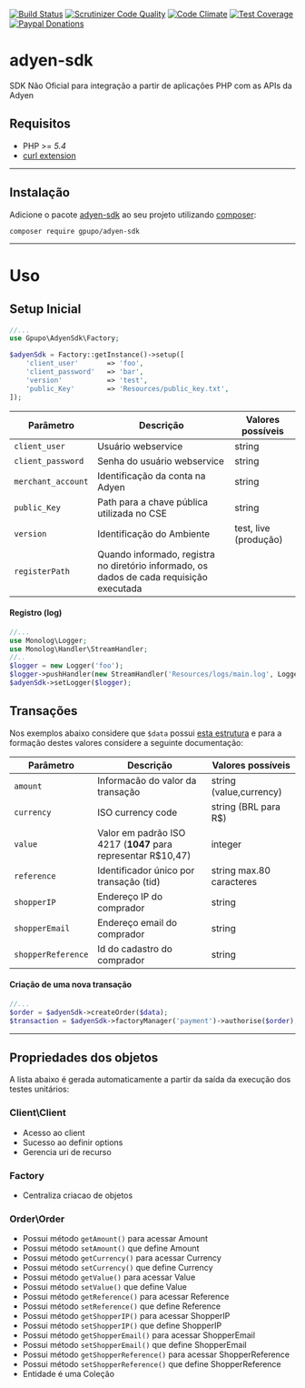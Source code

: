 [![Build Status](https://secure.travis-ci.org/gpupo/adyen-sdk.png?branch=master)](http://travis-ci.org/gpupo/adyen-sdk)
[![Scrutinizer Code Quality](https://scrutinizer-ci.com/g/gpupo/adyen-sdk/badges/quality-score.png?b=master)](https://scrutinizer-ci.com/g/gpupo/adyen-sdk/?branch=master)
[![Code Climate](https://codeclimate.com/github/gpupo/adyen-sdk/badges/gpa.svg)](https://codeclimate.com/github/gpupo/adyen-sdk)
[![Test Coverage](https://codeclimate.com/github/gpupo/adyen-sdk/badges/coverage.svg)](https://codeclimate.com/github/gpupo/adyen-sdk/coverage)
[![Paypal Donations](https://www.paypalobjects.com/en_US/i/btn/btn_donate_SM.gif)](https://www.paypal.com/cgi-bin/webscr?cmd=_s-xclick&hosted_button_id=EK6F2WRKG7GNN&item_name=adyen-sdk)

# adyen-sdk

SDK Não Oficial para integração a partir de aplicações PHP com as APIs da Adyen

## Requisitos

* PHP >= *5.4*
* [curl extension](http://php.net/manual/en/intro.curl.php)

---

## Instalação

Adicione o pacote [adyen-sdk](https://packagist.org/packages/gpupo/adyen-sdk) ao seu projeto utilizando [composer](http://getcomposer.org):

    composer require gpupo/adyen-sdk

---

# Uso

## Setup Inicial

```PHP
//...
use Gpupo\AdyenSdk\Factory;

$adyenSdk = Factory::getInstance()->setup([
    'client_user'       => 'foo',
    'client_password'   => 'bar',
    'version'           => 'test',
    'public_Key'        => 'Resources/public_key.txt',
]);

```

Parâmetro | Descrição | Valores possíveis
----------|-----------|------------------
``client_user``|Usuário webservice| string
``client_password``|Senha do usuário webservice| string
``merchant_account``|Identificação da conta na Adyen| string
``public_Key``|Path para a chave pública utilizada no CSE| string
``version``|Identificação do Ambiente| test, live (produção)
``registerPath``|Quando informado, registra no diretório informado, os dados de cada requisição executada

#### Registro (log)

``` PHP
//...
use Monolog\Logger;
use Monolog\Handler\StreamHandler;
//..
$logger = new Logger('foo');
$logger->pushHandler(new StreamHandler('Resources/logs/main.log', Logger::DEBUG));
$adyenSdk->setLogger($logger);

```
## Transações

Nos exemplos abaixo considere que ``$data`` possui [esta estrutura](https://github.com/gpupo/adyen-sdk/blob/master/Resources/fixtures/order.input.json) e para a formação destes valores considere a seguinte documentação:


Parâmetro | Descrição | Valores possíveis
----------|-----------|------------------
``amount``|Informacão do valor da transação| string (value,currency)
``currency``|ISO currency code| string (BRL para R$)
``value``|Valor em padrão ISO 4217 (**1047** para representar R$10,47)|	integer
``reference``|Identificador único por transação (tid)| string max.80 caracteres
``shopperIP``|Endereço IP do comprador|string
``shopperEmail``|Endereço email do comprador|string
``shopperReference``|Id do cadastro do comprador|string


#### Criação de uma nova transação

``` PHP
//...
$order = $adyenSdk->createOrder($data);
$transaction = $adyenSdk->factoryManager('payment')->authorise($order);

```

---

## Propriedades dos objetos

A lista abaixo é gerada automaticamente a partir da saída da execução dos testes unitários:

<!--
phpunit --testdox | grep -vi php |  sed "s/.*\[*]/-/" | sed 's/.*Gpupo.*/&\'$'\n/g' | sed 's/.*Gpupo.*/&\'$'\n/g' | sed 's/Gpupo\\Tests\\AdyenSdk\\/### /g' | sed '/./,/^$/!d' >> README.md
-->
### Client\Client

- Acesso ao client
- Sucesso ao definir options
- Gerencia uri de recurso

### Factory

- Centraliza criacao de objetos

### Order\Order

- Possui método ``getAmount()`` para acessar Amount
- Possui método ``setAmount()`` que define Amount
- Possui método ``getCurrency()`` para acessar Currency
- Possui método ``setCurrency()`` que define Currency
- Possui método ``getValue()`` para acessar Value
- Possui método ``setValue()`` que define Value
- Possui método ``getReference()`` para acessar Reference
- Possui método ``setReference()`` que define Reference
- Possui método ``getShopperIP()`` para acessar ShopperIP
- Possui método ``setShopperIP()`` que define ShopperIP
- Possui método ``getShopperEmail()`` para acessar ShopperEmail
- Possui método ``setShopperEmail()`` que define ShopperEmail
- Possui método ``getShopperReference()`` para acessar ShopperReference
- Possui método ``setShopperReference()`` que define ShopperReference
- Entidade é uma Coleção
